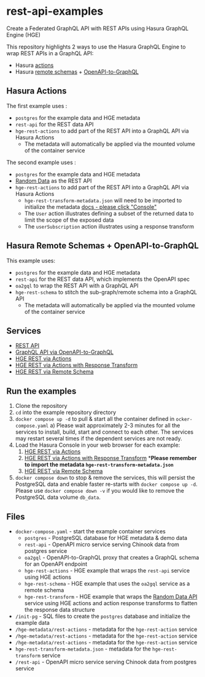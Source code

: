 # rest-api-examples
Create a Federated GraphQL API with REST APIs using Hasura GraphQL Engine (HGE)

This repository highlights 2 ways to use the Hasura GraphQL Engine to wrap REST APIs in a GraphQL API:
- Hasura [actions](https://hasura.io/docs/latest/graphql/core/actions/index/)
- Hasura [remote schemas](https://hasura.io/docs/latest/graphql/core/remote-schemas/index/) + [OpenAPI-to-GraphQL](https://github.com/IBM/openapi-to-graphql)

## Hasura Actions
The first example uses :
- `postgres` for the example data and HGE metadata
- `rest-api` for the REST data API
- `hge-rest-actions` to add part of the REST API into a GraphQL API via Hasura Actions
  - The metadata will automatically be applied via the mounted volume of the container service

The second example uses :
- `postgres` for the example data and HGE metadata
- [Random Data](https://random-data-api.com/api/users/random_user) as the REST API
- `hge-rest-actions` to add part of the REST API into a GraphQL API via Hasura Actions
  - `hge-rest-transform-metadata.json` will need to be imported to initialize the metadata [docs - please click "Console"](https://hasura.io/docs/latest/graphql/core/migrations/manage-metadata/#applying-metadata)
  - The `User` action illustrates defining a subset of the returned data to limit the scope of the exposed data
  - The `userSubscription` action illustrates using a response transform

## Hasura Remote Schemas + OpenAPI-to-GraphQL
This example uses:
- `postgres` for the example data and HGE metadata
- `rest-api` for the REST data API, which implements the OpenAPI spec
- `oa2gql` to wrap the REST API with a GraphQL API
- `hge-rest-schema` to stitch the sub-graph/remote schema into a GraphQL API
  - The metadata will automatically be applied via the mounted volume of the container service

## Services
- [REST API](http://localhost:3000/)
- [GraphQL API via OpenAPI-to-GraphQL](http://localhost:3100/graphql)
- [HGE REST via Actions](http://localhost:8010/console)
- [HGE REST via Actions with Response Transform](http://localhost:8020/console)
- [HGE REST via Remote Schema](http://localhost:8030/console)

## Run the examples
1) Clone the repository
2) `cd` into the example repository directory
3) `docker compose up -d` to pull & start all the container defined in `ocker-compose.yaml`
    a) Please wait approximately 2-3 minutes for all the services to install, build, start and connect to each other. The services may restart several times if the dependent services are not ready.
4) Load the Hasura Console in your web browser for each example:
    1) [HGE REST via Actions](http://localhost:8010/console)
    2) [HGE REST via Actions with Response Transform](http://localhost:8020/console)
    ***Please remember to import the metadata `hge-rest-transform-metadata.json`**
    3) [HGE REST via Remote Schema](http://localhost:8030/console)
5) `docker compose down` to stop & remove the services, this will persist the PostgreSQL data and enable faster re-starts with `docker compose up -d`. Please use `docker compose down -v` if you would like to remove the PostgreSQL data volume `db_data`. 

## Files
- `docker-compose.yaml` - start the example container services
  - `postgres` - PostgreSQL database for HGE metadata & demo data
  - `rest-api` - OpenAPI micro service serving Chinook data from postgres service
  - `oa2gql` - OpenAPI-to-GraphQL proxy that creates a GraphQL schema for an OpenAPI endpoint
  - `hge-rest-actions` - HGE example that wraps the `rest-api` service using HGE actions
  - `hge-rest-schema` - HGE example that uses the `oa2gql` service as a remote schema
  - `hge-rest-transform` - HGE example that wraps the [Random Data API](https://random-data-api.com/api/users/random_user) service using HGE actions and action response transforms to flatten the response data structure
- `/init-pg` - SQL files to create the `postgres` database and initialize the example data
- `/hge-metadata/rest-actions` - metadata for the `hge-rest-action` service
- `/hge-metadata/rest-actions` - metadata for the `hge-rest-action` service
- `/hge-metadata/rest-actions` - metadata for the `hge-rest-action` service
- `hge-rest-transform-metadata.json` - metadata for the `hge-rest-transform` service
- `/rest-api` - OpenAPI micro service serving Chinook data from postgres service